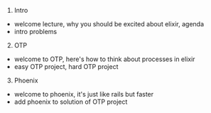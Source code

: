 1. Intro
  + welcome lecture, why you should be excited about elixir, agenda
  + intro problems
2. OTP
  + welcome to OTP, here's how to think about processes in elixir
  + easy OTP project, hard OTP project
3. Phoenix
  + welcome to phoenix, it's just like rails but faster
  + add phoenix to solution of OTP project